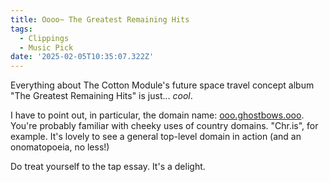 ```yaml
---
title: Oooo~ The Greatest Remaining Hits
tags:
  - Clippings
  - Music Pick
date: '2025-02-05T10:35:07.322Z'
---
```


Everything about The Cotton Module's future space travel concept album "The Greatest Remaining Hits" is just... _cool_.

I have to point out, in particular, the domain name: [ooo.ghostbows.ooo](https://ooo.ghostbows.ooo). You're probably familiar with cheeky uses of country domains. "Chr.is", for example. It's lovely to see a general top-level domain in action (and an onomatopoeia, no less!)

Do treat yourself to the tap essay. It's a delight.
